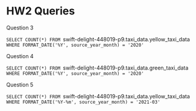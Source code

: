 # HW2 Queries 

Question 3

`SELECT COUNT(*) FROM `swift-delight-448019-p9.taxi_data.yellow_taxi_data` WHERE FORMAT_DATE('%Y', source_year_month) = '2020'`

Question 4

`SELECT COUNT(*) FROM `swift-delight-448019-p9.taxi_data.green_taxi_data` WHERE FORMAT_DATE('%Y', source_year_month) = '2020'`

Question 5

`SELECT COUNT(*) FROM `swift-delight-448019-p9.taxi_data.yellow_taxi_data` WHERE FORMAT_DATE('%Y-%m', source_year_month) = '2021-03'`